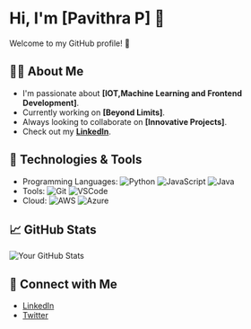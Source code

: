 # Hi, I'm [Pavithra P] 👋

Welcome to my GitHub profile! 🚀

## 👨‍💻 About Me
- I'm passionate about **[IOT,Machine Learning and Frontend Development]**.
- Currently working on **[Beyond Limits]**.
- Always looking to collaborate on **[Innovative Projects]**.
- Check out my **[LinkedIn](https://www.linkedin.com/in/pavithrap08/)**.

## 🔧 Technologies & Tools
- Programming Languages: ![Python](https://img.shields.io/badge/-Python-3776AB?style=flat&logo=python&logoColor=white) ![JavaScript](https://img.shields.io/badge/-JavaScript-F7DF1E?style=flat&logo=javascript&logoColor=black) ![Java](https://img.shields.io/badge/-Java-007396?style=flat&logo=java&logoColor=white)
- Tools: ![Git](https://img.shields.io/badge/-Git-F05032?style=flat&logo=git&logoColor=white) ![VSCode](https://img.shields.io/badge/-VSCode-0078D4?style=flat&logo=visualstudiocode&logoColor=white)
- Cloud: ![AWS](https://img.shields.io/badge/-AWS-232F3E?style=flat&logo=amazonaws&logoColor=white) ![Azure](https://img.shields.io/badge/-Azure-0089D6?style=flat&logo=microsoftazure&logoColor=white)

## 📈 GitHub Stats
![Your GitHub Stats](https://github-readme-stats.vercel.app/api?username=your-username&show_icons=true&hide_title=true)



## 💬 Connect with Me
- [LinkedIn](https://www.linkedin.com/in/pavithrap08)
- [Twitter](https://twitter.com/your-twitter-profile)
